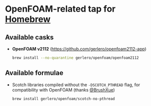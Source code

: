 
# OpenFOAM-related tap for [Homebrew](https://brew.sh)

## Available casks

* **OpenFOAM v2112** (https://github.com/gerlero/openfoam2112-app)

    ```bash
    brew install --no-quarantine gerlero/openfoam/openfoam2112
    ```
## Available formulae

* Scotch libraries compiled without the `-DSCOTCH_PTHREAD` flag, for compatibility with OpenFOAM (thanks [@BrushXue](https://github.com/BrushXue))

    ```bash
    brew install gerlero/openfoam/scotch-no-pthread
    ```
